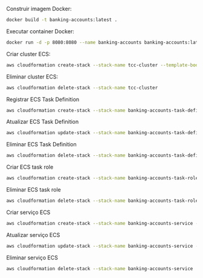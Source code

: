 Construir imagem Docker:
```bash
docker build -t banking-accounts:latest .
```

Executar container Docker:
```bash
docker run -d -p 8080:8080 --name banking-accounts banking-accounts:latest
```

Criar cluster ECS:
```bash
aws cloudformation create-stack --stack-name tcc-cluster --template-body file://ecs/cluster.template.yaml --capabilities CAPABILITY_NAMED_IAM
```

Eliminar cluster ECS:
```bash
aws cloudformation delete-stack --stack-name tcc-cluster
```

Registrar ECS Task Definition
```bash
aws cloudformation create-stack --stack-name banking-accounts-task-definition --template-body file://ecs/task-definition.template.yaml
```

Atualizar ECS Task Definition
```bash
aws cloudformation update-stack --stack-name banking-accounts-task-definition --template-body file://ecs/task-definition.template.yaml
```

Eliminar ECS Task Definition
```bash
aws cloudformation delete-stack --stack-name banking-accounts-task-definition
```

Criar ECS task role
```bash
aws cloudformation create-stack --stack-name banking-accounts-task-role --template-body file://ecs/task-role.template.yaml --capabilities CAPABILITY_NAMED_IAM
```

Eliminar ECS task role
```bash
aws cloudformation delete-stack --stack-name banking-accounts-task-role
```

Criar serviço ECS
```bash
aws cloudformation create-stack --stack-name banking-accounts-service --template-body file://ecs/service.template.yaml
```

Atualizar serviço ECS
```bash
aws cloudformation update-stack --stack-name banking-accounts-service --template-body file://ecs/service.template.yaml
```

Eliminar serviço ECS
```bash
aws cloudformation delete-stack --stack-name banking-accounts-service
``` 